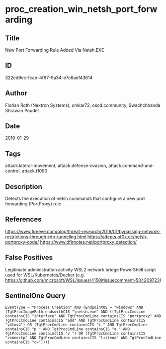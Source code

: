 # proc_creation_win_netsh_port_forwarding

## Title
New Port Forwarding Rule Added Via Netsh.EXE

## ID
322ed9ec-fcab-4f67-9a34-e7c6aef43614

## Author
Florian Roth (Nextron Systems), omkar72, oscd.community, Swachchhanda Shrawan Poudel

## Date
2019-01-29

## Tags
attack.lateral-movement, attack.defense-evasion, attack.command-and-control, attack.t1090

## Description
Detects the execution of netsh commands that configure a new port forwarding (PortProxy) rule

## References
https://www.fireeye.com/blog/threat-research/2019/01/bypassing-network-restrictions-through-rdp-tunneling.html
https://adepts.of0x.cc/netsh-portproxy-code/
https://www.dfirnotes.net/portproxy_detection/

## False Positives
Legitimate administration activity
WSL2 network bridge PowerShell script used for WSL/Kubernetes/Docker (e.g. https://github.com/microsoft/WSL/issues/4150#issuecomment-504209723)

## SentinelOne Query
```
EventType = "Process Creation" AND (EndpointOS = "windows" AND (TgtProcImagePath endswithCIS "\netsh.exe" AND ((TgtProcCmdLine containsCIS "interface" AND TgtProcCmdLine containsCIS "portproxy" AND TgtProcCmdLine containsCIS "add" AND TgtProcCmdLine containsCIS "v4tov4") OR (TgtProcCmdLine containsCIS "i " AND TgtProcCmdLine containsCIS "p " AND TgtProcCmdLine containsCIS "a " AND TgtProcCmdLine containsCIS "v ") OR (TgtProcCmdLine containsCIS "connectp" AND TgtProcCmdLine containsCIS "listena" AND TgtProcCmdLine containsCIS "c="))))

```